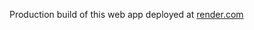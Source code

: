 Production build of this web app deployed at [render.com](https://phonebooks-backend.onrender.com/)
